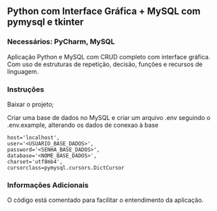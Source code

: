 ## Python com Interface Gráfica + MySQL com pymysql e tkinter

### Necessários: PyCharm, MySQL

Aplicação Python e MySQL com CRUD completo com interface gráfica. Com uso de estruturas de repetição, decisão, funções e recursos de linguagem.

### Instruções

Baixar o projeto;

Criar uma base de dados no MySQL e criar um arquivo .env seguindo o .env.example, alterando os dados de conexao à base

```pymysql
host='localhost',
user='<USUARIO_BASE_DADOS>',
password='<SENHA_BASE_DADOS>',
database='<NOME_BASE_DADOS>',
charset='utf8mb4',
cursorclass=pymysql.cursors.DictCursor
```

### Informações Adicionais

O código está comentado para facilitar o entendimento da aplicação.

